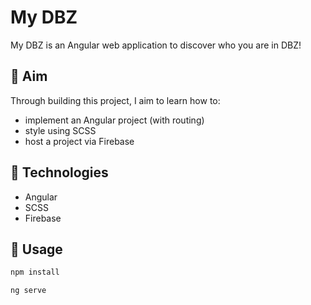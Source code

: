 # My DBZ
My DBZ is an Angular web application to discover who you are in DBZ!

## 🎯 Aim
Through building this project, I aim to learn how to:
- implement an Angular project (with routing)
- style using SCSS
- host a project via Firebase

## 🤖 Technologies
- Angular
- SCSS
- Firebase

## 🔨 Usage
```bash
npm install
```

```bash
ng serve
```
